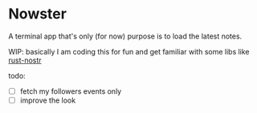 # Nowster

A terminal app that's only (for now) purpose is to load the latest notes.

WIP: basically I am coding this for fun and get familiar with some libs like [rust-nostr](https://rust-nostr.org/)

todo:
- [ ] fetch my followers events only
- [ ] improve the look 